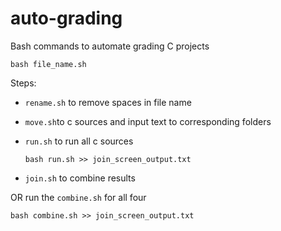 # auto-grading
Bash commands to automate grading C projects

    bash file_name.sh

Steps:
- `rename.sh` to remove spaces in file name

- `move.sh`to c sources and input text to corresponding folders

- `run.sh` to run all c sources

      bash run.sh >> join_screen_output.txt

- `join.sh` to combine results

OR run the `combine.sh` for all four

    bash combine.sh >> join_screen_output.txt
